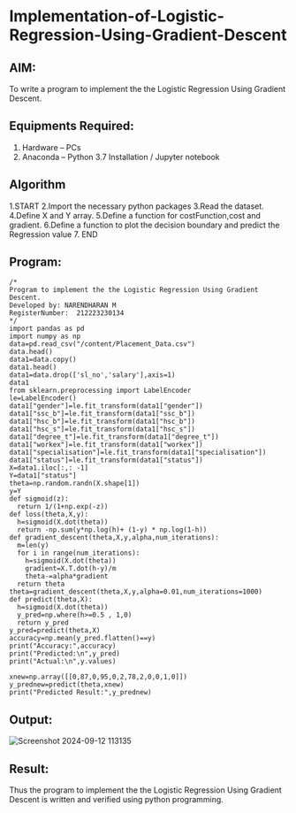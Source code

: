 # Implementation-of-Logistic-Regression-Using-Gradient-Descent

## AIM:
To write a program to implement the the Logistic Regression Using Gradient Descent.

## Equipments Required:
1. Hardware – PCs
2. Anaconda – Python 3.7 Installation / Jupyter notebook

## Algorithm
1.START
2.Import the necessary python packages
3.Read the dataset.
4.Define X and Y array.
5.Define a function for costFunction,cost and gradient.
6.Define a function to plot the decision boundary and predict the Regression value
7. END
## Program:
```
/*
Program to implement the the Logistic Regression Using Gradient Descent.
Developed by: NARENDHARAN M
RegisterNumber:  212223230134
*/
import pandas as pd
import numpy as np
data=pd.read_csv("/content/Placement_Data.csv")
data.head()
data1=data.copy()
data1.head()
data1=data.drop(['sl_no','salary'],axis=1)
data1
from sklearn.preprocessing import LabelEncoder
le=LabelEncoder()
data1["gender"]=le.fit_transform(data1["gender"])
data1["ssc_b"]=le.fit_transform(data1["ssc_b"])
data1["hsc_b"]=le.fit_transform(data1["hsc_b"])
data1["hsc_s"]=le.fit_transform(data1["hsc_s"])
data1["degree_t"]=le.fit_transform(data1["degree_t"])
data1["workex"]=le.fit_transform(data1["workex"])
data1["specialisation"]=le.fit_transform(data1["specialisation"])
data1["status"]=le.fit_transform(data1["status"])
X=data1.iloc[:,: -1]
Y=data1["status"]
theta=np.random.randn(X.shape[1])
y=Y
def sigmoid(z):
  return 1/(1+np.exp(-z))
def loss(theta,X,y):
  h=sigmoid(X.dot(theta))
  return -np.sum(y*np.log(h)+ (1-y) * np.log(1-h))
def gradient_descent(theta,X,y,alpha,num_iterations):
  m=len(y)
  for i in range(num_iterations):
    h=sigmoid(X.dot(theta))
    gradient=X.T.dot(h-y)/m
    theta-=alpha*gradient
  return theta
theta=gradient_descent(theta,X,y,alpha=0.01,num_iterations=1000)
def predict(theta,X):
  h=sigmoid(X.dot(theta))
  y_pred=np.where(h>=0.5 , 1,0)
  return y_pred
y_pred=predict(theta,X)
accuracy=np.mean(y_pred.flatten()==y)
print("Accuracy:",accuracy)
print("Predicted:\n",y_pred)
print("Actual:\n",y.values)

xnew=np.array([[0,87,0,95,0,2,78,2,0,0,1,0]])
y_prednew=predict(theta,xnew)
print("Predicted Result:",y_prednew)
```

## Output:

![Screenshot 2024-09-12 113135](https://github.com/user-attachments/assets/7bcda0d5-99a1-4658-b8c4-62d0b7d1e9cb)

## Result:
Thus the program to implement the the Logistic Regression Using Gradient Descent is written and verified using python programming.


